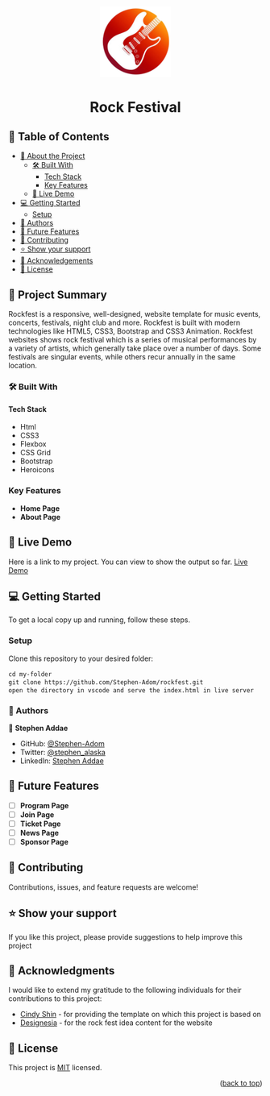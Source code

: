 <a name="readme-top"></a>

<div align="center">
    <img src="./assets/images/rock_fest_logo_2.png" alt="Rock Festival" width="140"  height="auto" />
  <br/>

  <h1><b>Rock Festival</b></h1>

</div>

<!-- TABLE OF CONTENTS -->

## 📗 Table of Contents

- [📖 About the Project](#about-project)
  - [🛠 Built With](#built-with)
    - [Tech Stack](#tech-stack)
    - [Key Features](#key-features)
  - [🚀 Live Demo](#live-demo)
- [💻 Getting Started](#getting-started)
  - [Setup](#setup)
- [👥 Authors](#authors)
- [🔭 Future Features](#future-features)
- [🤝 Contributing](#contributing)
- [⭐️ Show your support](#support)
- [🙏 Acknowledgements](#acknowledgements)
- [📝 License](#license)

<!-- PROJECT DESCRIPTION -->

## 📖 Project Summary <a name="about-project"></a>

Rockfest is a responsive, well-designed, website template for music events, concerts, festivals, night club and more. Rockfest is built with modern technologies like HTML5, CSS3, Bootstrap and CSS3 Animation. Rockfest websites shows rock festival which is a series of musical performances by a variety of artists, which generally take place over a number of days. Some festivals are singular events, while others recur annually in the same location.

### 🛠 Built With <a name="built-with"></a>

#### Tech Stack <a name="tech-stack"></a>

- Html
- CSS3
- Flexbox
- CSS Grid
- Bootstrap
- Heroicons

<!-- Features -->

### Key Features <a name="key-features"></a>

- **Home Page**
- **About Page**

<!-- GETTING STARTED -->

<!-- LIVE DEMO -->

## 🚀 Live Demo <a name="live-demo"></a>

Here is a link to my project. You can view to show the output so far.
[Live Demo](https://stephen-adom.github.io/rockfest/)

## 💻 Getting Started <a name="getting-started"></a>

To get a local copy up and running, follow these steps.

### Setup

Clone this repository to your desired folder:

    cd my-folder
    git clone https://github.com/Stephen-Adom/rockfest.git
    open the directory in vscode and serve the index.html in live server

### 👥 Authors <a name="authors"></a>

👤 **Stephen Addae**

- GitHub: [@Stephen-Adom](https://github.com/Stephen-Adom)
- Twitter: [@stephen_alaska](https://twitter.com/stephen_alaska)
- LinkedIn: [Stephen Addae](https://www.linkedin.com/in/stephen-addae-a32334154/)

<!-- FUTURE FEATURES -->

## 🔭 Future Features <a name="future-features"></a>

- [ ] **Program Page**
- [ ] **Join Page**
- [ ] **Ticket Page**
- [ ] **News Page**
- [ ] **Sponsor Page**

## 🤝 Contributing <a name="contributing"></a>

Contributions, issues, and feature requests are welcome!

## ⭐️ Show your support <a name="support"></a>

If you like this project, please provide suggestions to help improve this project

## 🙏 Acknowledgments <a name="acknowledgements"></a>

I would like to extend my gratitude to the following individuals for their contributions to this project:

- [Cindy Shin](https://www.behance.net/adagio07) - for providing the template on which this project is based on
- [Designesia](https://www.designesia.com/) - for the rock fest idea content for the website

## 📝 License <a name="license"></a>

This project is [MIT](./LICENSE) licensed.

<p align="right">(<a href="#readme-top">back to top</a>)</p>
